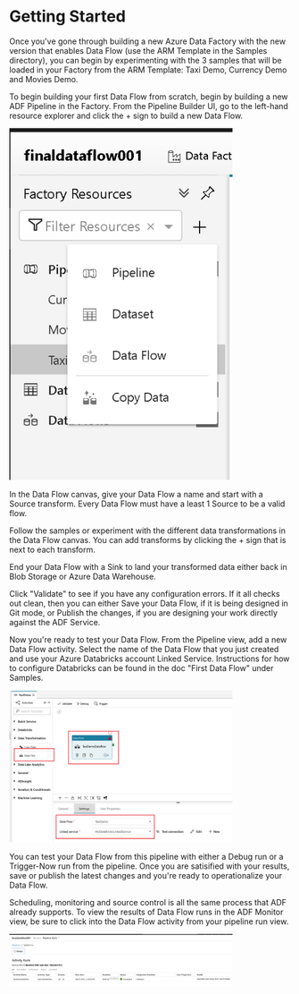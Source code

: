 # Getting Started

Once you've gone through building a new Azure Data Factory with the new version that enables Data Flow (use the ARM Template in the Samples directory), you can begin by experimenting with the 3 samples that will be loaded in your Factory from the ARM Template: Taxi Demo, Currency Demo and Movies Demo.

To begin building your first Data Flow from scratch, begin by building a new ADF Pipeline in the Factory. From the Pipeline Builder UI, go to the left-hand resource explorer and click the + sign to build a new Data Flow.

<img src="images/resource1.png" width="400">

In the Data Flow canvas, give your Data Flow a name and start with a Source transform. Every Data Flow must have a least 1 Source to be a valid flow.

Follow the samples or experiment with the different data transformations in the Data Flow canvas. You can add transforms by clicking the + sign that
is next to each transform.

End your Data Flow with a Sink to land your transformed data either back in Blob Storage or Azure Data Warehouse.

Click "Validate" to see if you have any configuration errors. If it all checks out clean, then you can either Save your Data Flow, if it is
being designed in Git mode, or Publish the changes, if you are designing your work directly against the ADF Service.

Now you're ready to test your Data Flow. From the Pipeline view, add a new Data Flow activity. Select the name of the Data Flow that you just created
and use your Azure Databricks account Linked Service. Instructions for how to configure Databricks can be found in the doc "First Data Flow" under Samples.

<img src="images/pipe1.png" width="400">

You can test your Data Flow from this pipeline with either a Debug run or a Trigger-Now run from the pipeline. Once you are satisified with your results,
save or publish the latest changes and you're ready to operationalize your Data Flow.

Scheduling, monitoring and source control is all the same process that ADF already supports. To view the results of Data Flow runs in the ADF Monitor view,
be sure to click into the Data Flow activity from your pipeline run view.

<img src="images/mon1.png" width="400">

